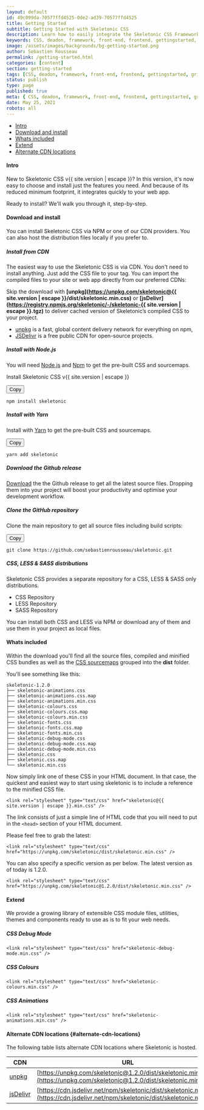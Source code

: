 ```yaml
---
layout: default
id: 49c099da-70577ffd4525-0de2-ad39-70577ffd4525
title: Getting Started
subtitle: Getting Started with Skeletonic CSS
description: Learn how to easily integrate the Skeletonic CSS Framework into your website or web app.
keywords: CSS, deadon, framework, front-end, frontend, gettingstarted, gridsystem, lightweight, mobile-first, modern, responsive, semantic, skeletonic, skeletonic.css, style-agnostic, typography
image: /assets/images/backgrounds/bg-getting-started.png
author: Sebastien Rousseau
permalink: /getting-started.html
categories: [content]
section: getting-started
tags: [CSS, deadon, framework, front-end, frontend, gettingstarted, gridsystem, lightweight, mobile-first, modern, responsive, semantic, skeletonic, skeletonic.css, style-agnostic, typography]
status: publish
type: page
published: true
meta: { CSS, deadon, framework, front-end, frontend, gettingstarted, gridsystem, lightweight, mobile-first, modern, responsive, semantic, skeletonic, skeletonic.css, style-agnostic, typography }
date: May 25, 2021
robots: all
---
```


<!-- Getting started -->
<section class="grid-flex text-left">
    <div class="flex-4">
        <nav class="nav-page" aria-label="{{page.title}} Navigation"> 
            <ul class="nav"> 
                <li><a href="#{{'Intro' | downcase | replace: ' ', '-' }}">Intro</a></li>
                <li><a href="#{{'Download and install' | downcase | replace: ' ', '-' }}">Download and install</a></li>
                <li><a href="#{{'Whats included' | downcase | replace: ' ', '-' }}">Whats included</a></li>
                <li><a href="#{{'Extend' | downcase | replace: ' ', '-' }}">Extend</a></li>
                <li><a href="#{{'Alternate CDN locations' | downcase | replace: ' ', '-' }}">Alternate CDN locations</a></li>
            </ul> 
        </nav>
    </div>
    <div class="flex-8" markdown="1">

#### Intro 

New to Skeletonic CSS v{{ site.version | escape }}?  In this version, it's now easy to choose and install just the features you need. And because of its reduced minimum footprint, it integrates quickly to your web app.

Ready to install? We'll walk you through it, step-by-step.

#### Download and install

You can install Skeletonic CSS via NPM or one of our CDN providers. You can also host the distribution files locally if you prefer to.
##### Install from CDN
The easiest way to use the Skeletonic CSS is via CDN. You don't need to install anything. Just add the CSS file to your <head> tag. You can import the compiled files to your site or web app directly from our preferred CDNs:
  
Skip the download with **[unpkg](https://unpkg.com/skeletonic@{{ site.version | escape }}/dist/skeletonic.min.css)** or **[jsDelivr](https://registry.npmjs.org/skeletonic/-/skeletonic-{{ site.version | escape }}.tgz)** to deliver cached version of Skeletonic’s compiled CSS to your project.
  
<ul class="disc">
    <li><a href="https://unpkg.com/">unpkg</a> is a fast, global content delivery network for everything on npm,</li>
    <li><a href="https://www.jsdelivr.com">JSDelivr</a> is a free public CDN for open-source projects.</li>
</ul>

##### Install with Node.js
You will need [Node.js](https://nodejs.org/en/download/) and [Npm](https://www.npmjs.com/package/skeletonic) to get the pre-built CSS and sourcemaps. 

Install Skeletonic CSS v{{ site.version | escape }}

<div class="bd-clipboard"><button type="button" onclick="copyToClipboard(document.getElementById('clipboard-1').innerHTML)" class="button-clipboard primary-outline" title="Copy to clipboard">Copy</button></div>

<code id="clipboard-1">
npm install skeletonic
</code>

##### Install with Yarn
Install with [Yarn](https://yarnpkg.com/en/package/skeletonic) to get the pre-built CSS and sourcemaps. 

<div class="bd-clipboard"><button type="button" onclick="copyToClipboard(document.getElementById('clipboard-2').innerHTML)" class="button-clipboard button-clipboard primary-outline" title="Copy to clipboard">Copy</button></div>

<code id="clipboard-2">
yarn add skeletonic
</code>

##### Download the Github release
[Download](https://github.com/sebastienrousseau/skeletonic/releases) the the Github release to get all the latest source files. Dropping them into your project will boost your productivity and optimise your development workflow.
##### Clone the GitHub repository
Clone the main repository to get all source files including build scripts: 

<div class="bd-clipboard"><button type="button" onclick="copyToClipboard(document.getElementById('clipboard-3').innerHTML)" class="button-clipboard button-clipboard primary-outline" title="Copy to clipboard">Copy</button></div>

<code id="clipboard-3">
git clone https://github.com/sebastienrousseau/skeletonic.git
</code>

##### CSS, LESS & SASS distributions
Skeletonic CSS provides a separate repository for a CSS, LESS & SASS only distributions.

<ul class="disc">
    <li>CSS Repository</li>
    <li>LESS Repository</li>
    <li>SASS Repository</li>
</ul>

You can install both CSS and LESS via NPM or download any of them and use them in your project as local files.
#### Whats included

Within the download you'll find all the source files, compiled and minified CSS bundles as well as the [CSS sourcemaps](https://developers.google.com/web/tools/chrome-devtools/javascript/source-maps) grouped into the **dist** folder. 

You'll see something like this:

```
skeletonic-1.2.0
├── skeletonic-animations.css
├── skeletonic-animations.css.map
├── skeletonic-animations.min.css
├── skeletonic-colours.css
├── skeletonic-colours.css.map
├── skeletonic-colours.min.css
├── skeletonic-fonts.css
├── skeletonic-fonts.css.map
├── skeletonic-fonts.min.css
├── skeletonic-debug-mode.css
├── skeletonic-debug-mode.css.map
├── skeletonic-debug-mode.min.css
├── skeletonic.css
├── skeletonic.css.map
└── skeletonic.min.css
```

Now simply link one of these CSS in your HTML document. In that case, the quickest and easiest way to start using skeletonic is to include a reference to the minified CSS file.

```<link rel="stylesheet" type="text/css" href="skeletonic@{{ site.version | escape }}.min.css" />```

The link consists of just a simple line of HTML code that you will need to put in the ```<head>```  section of your HTML document.

Please feel free to grab the latest:

```<link rel="stylesheet" type="text/css" href="https://unpkg.com/skeletonic/dist/skeletonic.min.css" />```

You can also specify a specific version as per below. The latest version as of today is 1.2.0.

```<link rel="stylesheet" type="text/css" href="https://unpkg.com/skeletonic@1.2.0/dist/skeletonic.min.css" />```

#### Extend

We provide a growing library of extensible CSS module files, utilities, themes and components ready to use as is to fit your web needs.
##### CSS Debug Mode
```<link rel="stylesheet" type="text/css" href="skeletonic-debug-mode.min.css" />```

##### CSS Colours
```<link rel="stylesheet" type="text/css" href="skeletonic-colours.min.css" />```

##### CSS Animations
```<link rel="stylesheet" type="text/css" href="skeletonic-animations.min.css" />```

#### Alternate CDN locations {#alternate-cdn-locations}
The following table lists alternate CDN locations where Skeletonic is hosted.

| CDN | URL | HTTPS | Combo |
|---|---|---|---|
| [unpkg](https://unpkg.com/) | [https://unpkg.com/skeletonic@1.2.0/dist/skeletonic.min.css](https://unpkg.com/skeletonic@1.2.0/dist/skeletonic.min.css) | Yes | No |
| [jsDelivr](https://www.jsdelivr.com/) | [https://cdn.jsdelivr.net/npm/skeletonic/dist/skeletonic.min.css](https://cdn.jsdelivr.net/npm/skeletonic/dist/skeletonic.min.css)  | Yes | Yes |
 
</div></section>
<!-- End Getting started -->